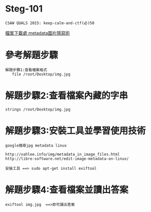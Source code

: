 # Steg-101
```
CSAW QUALS 2015: keep-calm-and-ctf(必)50
```
[檔案下載處 metadata圖片隱寫術](https://raw.githubusercontent.com/MyFirstSecurity2020/backup/main/steg/steg102/img.jpg)
# 參考解題步驟
```
解題步驟1:查看檔案格式
   file /root/Desktop/img.jpg
```

# 解題步驟2:查看檔案內藏的字串
```
strings /root/Desktop/img.jpg
```

# 解題步驟3:安裝工具並學習使用技術
```
google搜尋jpg metadata linux

http://xahlee.info/img/metadata_in_image_files.html
http://libre-software.net/edit-image-metadata-on-linux/

安裝工具 ==> sudo apt-get install exiftool

```
# 解題步驟4:查看檔案並讀出答案
```
exiftool img.jpg  ==>即可讀出答案
```
